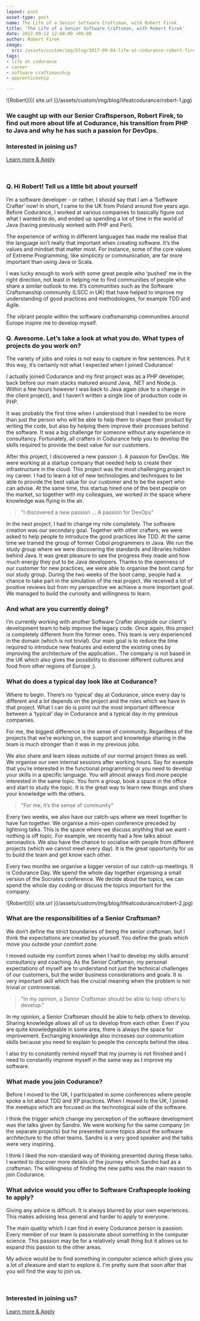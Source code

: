 ```yaml
---
layout: post 
asset-type: post
name: The Life of a Senior Software Craftsman, with Robert Firek  
title: 'The Life of a Senior Software Craftsman, with Robert Firek'
date: 2017-09-12 12:00:00 +00:00
author: Robert Firek 
image:
  src: /assets/custom/img/blog/2017-09-04-life-at-codurance-robert-firek/microphone.jpg
tags:
- life at codurance 
- career 
- software craftsmanship
- apprenticeship

---
```


![Robert]({{ site.url }}/assets/custom/img/blog/lifeatcodurance/robert-1.jpg)

<div class="tag-box tag-box-v6">
  <h3>We caught up with our Senior Craftsperson, Robert Firek, to find out more about life at Codurance, his transition from PHP to Java and why he has such a passion for DevOps.</h3>
</div>
<div class="row tag-box tag-box-v5">
  <div class="col-md-8">
    <h3>Interested in joining us?</h3>
  </div>
  <div class="col-md-4">
    <p><a href="{{ site.url }}/careers/become_a_craftsman" class="btn-u btn-u-lg btn-u-orange">Learn more & Apply</a></p>
  </div>
</div>
<br/>

### Q. Hi Robert! Tell us a little bit about yourself

I’m a software developer - or rather, I should say that I am a ‘Software Crafter’ now! In short, I came to the UK from Poland around five years ago. Before Codurance, I worked at various companies to basically figure out what I wanted to do, and ended up spending a lot of time in the world of Java (having previously worked with PHP and Perl).

The experience of writing in different languages has made me realise that the language isn’t really that important when creating software. It’s the values and mindset that matter most. For instance, some of the core values of Extreme Programming, like simplicity or communication, are far more important than using Java or Scala.

I was lucky enough to work with some great people who ‘pushed’ me in the right direction, not least in helping me to find communities of people who share a similar outlook to me. It’s communities such as the Software Craftsmanship community (LSCC in UK) that have helped to improve my understanding of good practices and methodologies, for example TDD and Agile.

The vibrant people within the software craftsmanship communities around Europe inspire me to develop myself.

### Q. Awesome. Let’s take a look at what you do. What types of projects do you work on?

The variety of jobs and roles is not easy to capture in few sentences. Put it this way, it’s certainly not what I expected when I joined Codurance!

I actually joined Codurance and my first project was as a PHP developer, back before our main stacks matured around Java, .NET and Node.js. Within a few hours however I was back to Java again (due to a change in the client project), and I haven’t written a single line of production code in PHP. 

It was probably the first time when I understood that I needed to be more than just the person who will be able to help them to shape their product by writing the code, but also by helping them improve their processes behind the software. It was a big challenge for someone without any experience in consultancy. Fortunately, all crafters in Codurance help you to develop the skills required to provide the best value for our customers. 

After this project, I discovered a new passion :). A passion for DevOps. We were working at a startup company that needed help to create their infrastructure in the cloud. This project was the most challenging project in my career. I had to learn a lot of new technologies and techniques to be able to provide the best value for our customer and to be the expert who can advise. At the same time, this startup hired one of the best people on the market, so together with my colleagues, we worked in the space where knowledge was flying in the air.

<blockquote class="hero bq-text-lg"><p>"I discovered a new passion … A passion for DevOps"</p></blockquote>

In the next project, I had to change my role completely. The software creation was our secondary goal. Together with other crafters, we were asked to help people to introduce the good practices like TDD. At the same time we trained the group of former Cobol programmers in Java. We run the study group where we were discovering the standards and libraries hidden behind Java. It was great pleasure to see the progress they made and how much energy they put to be Java developers. Thanks to the openness of our customer for new practices, we were able to organise the boot camp for our study group. During the two weeks of the boot camp, people had a chance to take part in the simulation of the real project. We received a lot of positive reviews but from my perspective we achieve a more important goal. We managed to build the curiosity and willingness to learn. 

### And what are you currently doing?

I’m currently working with another Software Crafter alongside our client's development team to help improve the legacy code. Once again, this project is completely different from the former ones. This team is very experienced in the domain (which is not trivial). Our main goal is to reduce the time required to introduce new features and extend the existing ones by improving the architecture of the application.. The company is not based in the UK which also gives the possibility to discover different cultures and food from other regions of Europe ;).

### What do does a typical day look like at Codurance?

Where to begin. There’s no ‘typical’ day at Codurance, since every day is different and a lot depends on the project and the roles which we have in that project. What I can do is point out the most important difference between a ‘typical’ day in Codurance and a typical day in my previous companies.

For me, the biggest difference is the sense of community. Regardless of the projects that we’re working on, the support and knowledge sharing in the team is much stronger than it was in my previous jobs.

We also share and learn ideas outside of our normal project times as well. We organise our own internal sessions after working hours. Say for example that you’re interested in the functional programming or you need to develop your skills in a specific language. You will almost always find more people interested in the same topic. You form a group, book a space in the office and start to study the topic. It is the great way to learn new things and share your knowledge with the others.


<blockquote class="hero bq-text-lg"><p>"For me, it’s the sense of community"</p></blockquote>

Every two weeks, we also have our catch-ups where we meet together to have fun together. We organise a mini-open conference preceded by lightning talks. This is the space where we discuss anything that we want - nothing is off topic. For example, we recently had a few talks about aeronautics. We also have the chance to socialise with people from different projects (which we cannot meet every day). It is the great opportunity for us to build the team and get know each other.

Every two months we organise a bigger version of our catch-up meetings. It is Codurance Day. We spend the whole day together organising a small version of the Socrates conference. We decide about the topics, we can spend the whole day coding or discuss the topics important for the company. 


![Robert]({{ site.url }}/assets/custom/img/blog/lifeatcodurance/robert-2.jpg)

### What are the responsibilities of a Senior Craftsman?

We don’t define the strict boundaries of being the senior craftsman, but I think the expectations are created by yourself. You define the goals which move you outside your comfort zone. 

I moved outside my comfort zones when I had to develop my skills around consultancy and coaching. As the Senior Craftsman, my personal expectations of myself are to understand not just the technical challenges of our customers, but the wider business considerations and goals. It is very important skill which has the crucial meaning when the problem is not trivial or controversial. 

<blockquote class="hero bq-text-lg"><p>"In my opinion, a Senior Craftsman should be able to help others to develop."</p></blockquote>

In my opinion, a Senior Craftsman should be able to help others to develop. Sharing knowledge allows all of us to develop from each other. Even if you are quite knowledgeable in some area, there is always the space for improvement. Exchanging knowledge also increases our communication skills because you need to explain to people the concepts behind the idea.

I also try to constantly remind myself that my journey is not finished and I need to constantly improve myself in the same way as I improve my software. 

### What made you join Codurance?

Before I moved to the UK, I participated in some conferences where people spoke a lot about TDD and XP practices. When I moved to the UK, I joined the meetups which are focused on the technological side of the software.

I think the trigger which change my perception of the software development was the talks given by Sandro. We were working for the same company (in the separate projects) but he presented some topics about the software architecture to the other teams. Sandro is a very good speaker and the talks were very inspiring.

I think I liked the non-standard way of thinking presented during these talks. I wanted to discover more details of the journey which Sandro had as a craftsman. The willingness of finding the new paths was the main reason to join Codurance.

### What advice would you offer to Software Craftspeople looking to apply?

Giving any advice is difficult. It is always blurred by your own experiences. This makes advising less general and harder to apply to everyone.

The main quality which I can find in every Codurance person is passion. Every member of our team is passionate about something in the computer science. This passion may be for a relatively small thing but it allows us to expand this passion to the other areas.

My advice would be to find something in computer science which gives you a lot of pleasure and start to explore it. I'm pretty sure that soon after that you will find the way to join us.

<br/>
<div class="row tag-box tag-box-v5">
  <div class="col-md-8">
    <h3>Interested in joining us?</h3>
  </div>
  <div class="col-md-4">
    <p><a href="{{ site.url }}/careers/become_a_craftsman" class="btn-u btn-u-lg btn-u-orange">Learn more & Apply</a></p>
  </div>
</div>
